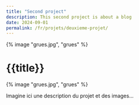 ```yaml
---
title: "Second project"
description: This second project is about a blog
date: 2024-09-01
permalink: /fr/projets/deuxieme-projet/
---
```

{% image "grues.jpg", "grues" %}

# {{title}}

{% image "grues.jpg", "grues" %}

Imagine ici une description du projet et des images...